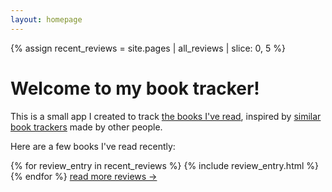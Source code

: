 ```yaml
---
layout: homepage
---
```


{% assign recent_reviews = site.pages | all_reviews | slice: 0, 5 %}

# Welcome to my book tracker!

This is a small app I created to track <a href="/reviews/">the books I've read</a>, inspired by [similar book trackers] made by other people.

[similar book trackers]: https://debugger.medium.com/tech-savvy-readers-are-designing-their-own-better-versions-of-goodreads-aac96934d79

Here are a few books I've read recently:

<div class="books_by_year">
  {% for review_entry in recent_reviews %}
    {% include review_entry.html %}
  {% endfor %}
  <a href="/reviews/">read more reviews &rarr;</a>
</div>
